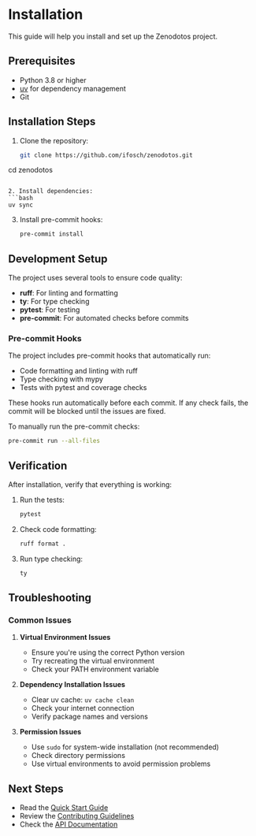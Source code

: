 # Installation

This guide will help you install and set up the Zenodotos project.

## Prerequisites

- Python 3.8 or higher
- [uv](https://github.com/astral-sh/uv) for dependency management
- Git

## Installation Steps

1. Clone the repository:
   ```bash
   git clone https://github.com/ifosch/zenodotos.git
cd zenodotos
   ```

2. Install dependencies:
   ```bash
   uv sync
   ```

3. Install pre-commit hooks:
   ```bash
   pre-commit install
   ```

## Development Setup

The project uses several tools to ensure code quality:

- **ruff**: For linting and formatting
- **ty**: For type checking
- **pytest**: For testing
- **pre-commit**: For automated checks before commits

### Pre-commit Hooks

The project includes pre-commit hooks that automatically run:
- Code formatting and linting with ruff
- Type checking with mypy
- Tests with pytest and coverage checks

These hooks run automatically before each commit. If any check fails, the commit will be blocked until the issues are fixed.

To manually run the pre-commit checks:
```bash
pre-commit run --all-files
```

## Verification

After installation, verify that everything is working:

1. Run the tests:
   ```bash
   pytest
   ```

2. Check code formatting:
   ```bash
   ruff format .
   ```

3. Run type checking:
   ```bash
   ty
   ```

## Troubleshooting

### Common Issues

1. **Virtual Environment Issues**
   - Ensure you're using the correct Python version
   - Try recreating the virtual environment
   - Check your PATH environment variable

2. **Dependency Installation Issues**
   - Clear uv cache: `uv cache clean`
   - Check your internet connection
   - Verify package names and versions

3. **Permission Issues**
   - Use `sudo` for system-wide installation (not recommended)
   - Check directory permissions
   - Use virtual environments to avoid permission problems

## Next Steps

- Read the [Quick Start Guide](quickstart.md)
- Review the [Contributing Guidelines](contributing.md)
- Check the [API Documentation](../api/index.html)
